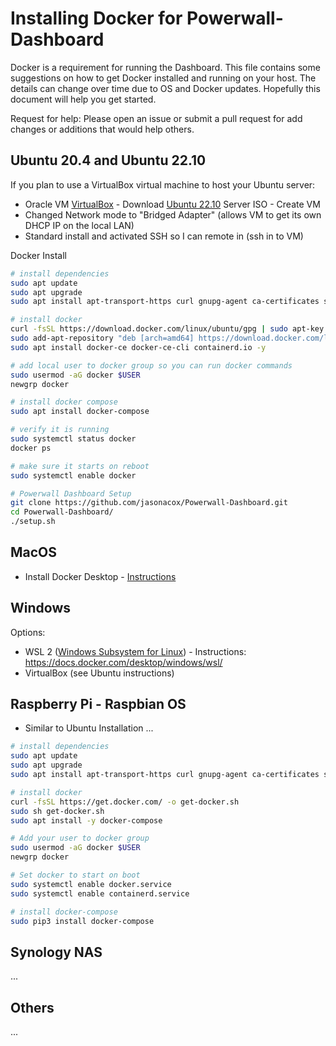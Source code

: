 # Installing Docker for Powerwall-Dashboard

Docker is a requirement for running the Dashboard. This file contains some suggestions on how to get Docker installed and running on your host. The details can change over time due to OS and Docker updates. Hopefully this document will help you get started.

Request for help: Please open an issue or submit a pull request for add changes or additions that would help others.

## Ubuntu 20.4 and Ubuntu 22.10

If you plan to use a VirtualBox virtual machine to host your Ubuntu server:

* Oracle VM [VirtualBox](https://www.virtualbox.org/wiki/Downloads) - Download [Ubuntu 22.10](https://releases.ubuntu.com/kinetic/) Server ISO - Create VM 
* Changed Network mode to "Bridged Adapter" (allows VM to get its own DHCP IP on the local LAN)
* Standard install and activated SSH so I can remote in (ssh in to VM)

Docker Install

```bash
# install dependencies
sudo apt update
sudo apt upgrade
sudo apt install apt-transport-https curl gnupg-agent ca-certificates software-properties-common -y

# install docker
curl -fsSL https://download.docker.com/linux/ubuntu/gpg | sudo apt-key add -
sudo add-apt-repository "deb [arch=amd64] https://download.docker.com/linux/ubuntu focal stable"
sudo apt install docker-ce docker-ce-cli containerd.io -y

# add local user to docker group so you can run docker commands
sudo usermod -aG docker $USER
newgrp docker

# install docker compose
sudo apt install docker-compose

# verify it is running
sudo systemctl status docker
docker ps

# make sure it starts on reboot
sudo systemctl enable docker

# Powerwall Dashboard Setup
git clone https://github.com/jasonacox/Powerwall-Dashboard.git
cd Powerwall-Dashboard/
./setup.sh 
```

## MacOS

* Install Docker Desktop - [Instructions](https://docs.docker.com/desktop/install/mac-install/)

## Windows

Options:

* WSL 2 ([Windows Subsystem for Linux](https://learn.microsoft.com/en-us/windows/wsl/install)) - Instructions: https://docs.docker.com/desktop/windows/wsl/ 
* VirtualBox (see Ubuntu instructions)

## Raspberry Pi - Raspbian OS

* Similar to Ubuntu Installation ...

```bash
# install dependencies
sudo apt update
sudo apt upgrade
sudo apt install apt-transport-https curl gnupg-agent ca-certificates software-properties-common -y

# install docker
curl -fsSL https://get.docker.com/ -o get-docker.sh
sudo sh get-docker.sh
sudo apt install -y docker-compose

# Add your user to docker group
sudo usermod -aG docker $USER
newgrp docker

# Set docker to start on boot
sudo systemctl enable docker.service
sudo systemctl enable containerd.service

# install docker-compose
sudo pip3 install docker-compose
```

## Synology NAS

...

## Others

...